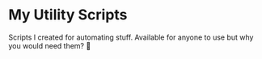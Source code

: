 # My Utility Scripts
Scripts I created for automating stuff. Available for anyone to use but why you would need them? 🧐

